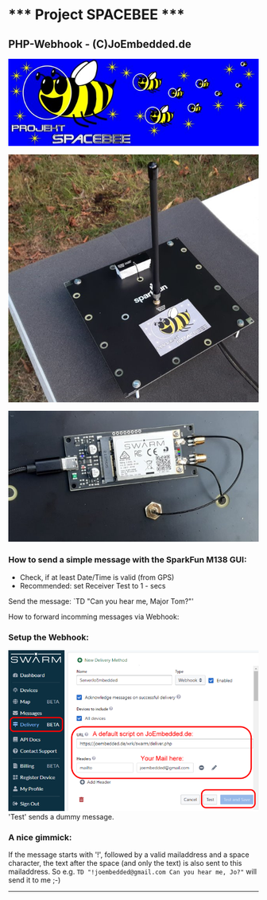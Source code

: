# *** Project SPACEBEE ***
## PHP-Webhook - (C)JoEmbedded.de

![ProjectSpacebee Logo](./img/spacebee.jpg)


![Sparkfun M138](./img/m138_kit.jpg)

![M138 Back](./img/modem_m138.jpg)


### How to send a simple message with the SparkFun M138 GUI:

* Check, if at least Date/Time is valid (from GPS)
* Recommended: set Receiver Test to 1 -  secs

Send the message: `TD "Can you hear me, Major Tom?"'

How to forward incomming messages via Webhook:

### Setup the Webhook:
![Setup Webhook](./img/setup_a.png)
'Test' sends a dummy message. 

### A nice gimmick:

If the message starts with '!', followed by a valid mailaddress and a space character, the text after the space (and only the text) is also sent to this mailaddress.
So e.g. `TD "!joembedded@gmail.com Can you hear me, Jo?"` will send it to me ;-)

***





